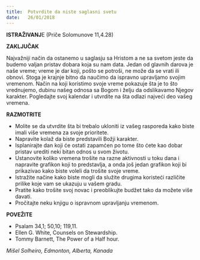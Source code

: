 ```yaml
---
title:  Potvrdite da niste saglasni svetu
date:   26/01/2018
---
```


**ISTRAŽIVANJ**E (Priče Solomunove 11,4.28)

**ZAKLJUČAK**

Najvažniji način da ostanemo u saglasju sa Hristom a ne sa svetom jeste da budemo valjan pristav dobara koja su nam data. Jedan od glavnih darova je naše vreme; vreme je dar koji, pošto se potroši, ne može da se vrati ili obnovi. Stoga je krajnje bitno da naučimo da ispravno upravljamo svojim vremenom. Način na koji koristimo svoje vreme pokazuje šta je to što vrednujemo, dubinu našeg odnosa sa Bogom i želju da odslikavamo Njegov karakter. Pogledajte svoj kalendar i utvrdite na šta odlazi najveći deo vašeg vremena.

**RAZMOTRITE**

- Molite se da utvrdite šta bi trebalo ukloniti iz vašeg rasporeda kako biste imali više vremena za svoje prioritete.
- Napravite kolaž da biste predstavili Božji karakter.
- Isplanirajte dan koji će ostati zapamćen po tome što ćete kao dobar pristav urediti neki bitan odnos u svom životu.
- Ustanovite koliko vremena trošite na razne aktivnosti u toku dana i napravite grafikon koji to predstavlja, a onda još jedan grafikon koji bi prikazivao kako biste voleli da trošite svoje vreme.
- Istražite načine kako biste mogli da služite drugima koristeći različite prilike koje vam se ukazuju u vašem gradu.
- Pratite kako trošite svoj novac i preoblikujte budžet tako da možete više davati.
- Pročitajte neku knjigu o ispravnom upravljanju vremenom.

**POVEŽITE**

- Psalam 34,1; 50,10; 119,11.
- Ellen G. White, Counsels on Stewardship.
- Tommy Barnett, The Power of a Half hour.

_Mišel Solheiro, Edmonton, Alberta, Kanada_
